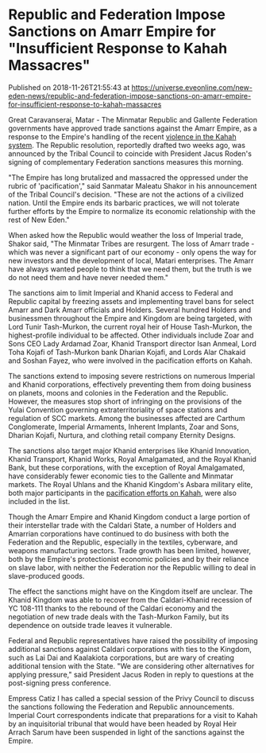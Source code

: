 # Republic and Federation Impose Sanctions on Amarr Empire for "Insufficient Response to Kahah Massacres"
Published on 2018-11-26T21:55:43 at https://universe.eveonline.com/new-eden-news/republic-and-federation-impose-sanctions-on-amarr-empire-for-insufficient-response-to-kahah-massacres

Great Caravanserai, Matar - The Minmatar Republic and Gallente Federation governments have approved trade sanctions against the Amarr Empire, as a response to the Empire's handling of the recent [violence in the Kahah system](https://community.eveonline.com/news/news-channels/world-news/republic-and-federation-condemn-kahah-massacres-threaten-sanctions-or-worse/). The Republic resolution, reportedly drafted two weeks ago, was announced by the Tribal Council to coincide with President Jacus Roden's signing of complementary Federation sanctions measures this morning.

"The Empire has long brutalized and massacred the oppressed under the rubric of 'pacification'," said Sanmatar Maleatu Shakor in his announcement of the Tribal Council's decision. "These are not the actions of a civilized nation. Until the Empire ends its barbaric practices, we will not tolerate further efforts by the Empire to normalize its economic relationship with the rest of New Eden."

When asked how the Republic would weather the loss of Imperial trade, Shakor said, "The Minmatar Tribes are resurgent. The loss of Amarr trade - which was never a significant part of our economy - only opens the way for new investors and the development of local, Matari enterprises. The Amarr have always wanted people to think that we need them, but the truth is we do not need them and have never needed them."

The sanctions aim to limit Imperial and Khanid access to Federal and Republic capital by freezing assets and implementing travel bans for select Amarr and Dark Amarr officials and Holders. Several hundred Holders and businessmen throughout the Empire and Kingdom are being targeted, with Lord Tunir Tash-Murkon, the current royal heir of House Tash-Murkon, the highest-profile individual to be affected. Other individuals include Zoar and Sons CEO Lady Ardamad Zoar, Khanid Transport director Isan Anmeal, Lord Toha Kojafi of Tash-Murkon bank Dharian Kojafi, and Lords Alar Chakaid and Soshan Fayez, who were involved in the pacification efforts on Kahah.

The sanctions extend to imposing severe restrictions on numerous Imperial and Khanid corporations, effectively preventing them from doing business on planets, moons and colonies in the Federation and the Republic. However, the measures stop short of infringing on the provisions of the Yulai Convention governing extraterritoriality of space stations and regulation of SCC markets. Among the businesses affected are Carthum Conglomerate, Imperial Armaments, Inherent Implants, Zoar and Sons, Dharian Kojafi, Nurtura, and clothing retail company Eternity Designs.

The sanctions also target major Khanid enterprises like Khanid Innovation, Khanid Transport, Khanid Works, Royal Amalgamated, and the Royal Khanid Bank, but these corporations, with the exception of Royal Amalgamated, have considerably fewer economic ties to the Gallente and Minmatar markets. The Royal Uhlans and the Khanid Kingdom's Asbara military elite, both major participants in the [pacification efforts on Kahah](https://community.eveonline.com/news/news-channels/world-news/queen-zidarez-claims-kahah-pacification-successful-criticizes-foreign-exaggeration-of-casualties/), were also included in the list.

Though the Amarr Empire and Khanid Kingdom conduct a large portion of their interstellar trade with the Caldari State, a number of Holders and Amarrian corporations have continued to do business with both the Federation and the Republic, especially in the textiles, cyberware, and weapons manufacturing sectors. Trade growth has been limited, however, both by the Empire's protectionist economic policies and by their reliance on slave labor, with neither the Federation nor the Republic willing to deal in slave-produced goods.

The effect the sanctions might have on the Kingdom itself are unclear. The Khanid Kingdom was able to recover from the Caldari-Khanid recession of YC 108-111 thanks to the rebound of the Caldari economy and the negotiation of new trade deals with the Tash-Murkon Family, but its dependence on outside trade leaves it vulnerable.

Federal and Republic representatives have raised the possibility of imposing additional sanctions against Caldari corporations with ties to the Kingdom, such as Lai Dai and Kaalakiota corporations, but are wary of creating additional tension with the State. "We are considering other alternatives for applying pressure," said President Jacus Roden in reply to questions at the post-signing press conference.

Empress Catiz I has called a special session of the Privy Council to discuss the sanctions following the Federation and Republic announcements. Imperial Court correspondents indicate that preparations for a visit to Kahah by an inquisitorial tribunal that would have been headed by Royal Heir Arrach Sarum have been suspended in light of the sanctions against the Empire.

